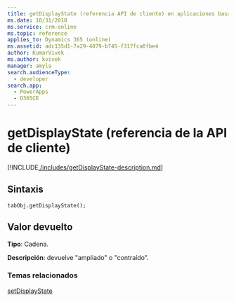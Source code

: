 ```yaml
---
title: getDisplayState (referencia API de cliente) en aplicaciones basadas en modelo| Microsoft Docs
ms.date: 10/31/2018
ms.service: crm-online
ms.topic: reference
applies_to: Dynamics 365 (online)
ms.assetid: adc135d1-7a29-4079-b745-f317fca0fbe4
author: KumarVivek
ms.author: kvivek
manager: amyla
search.audienceType:
  - developer
search.app:
  - PowerApps
  - D365CE
---
```

# <a name="getdisplaystate-client-api-reference"></a>getDisplayState (referencia de la API de cliente)



[!INCLUDE[./includes/getDisplayState-description.md](./includes/getDisplayState-description.md)]

## <a name="syntax"></a>Sintaxis

`tabObj.getDisplayState();`

## <a name="return-value"></a>Valor devuelto

**Tipo**: Cadena.

**Descripción**: devuelve "ampliado" o "contraído".

### <a name="related-topics"></a>Temas relacionados

[setDisplayState](setDisplayState.md)



